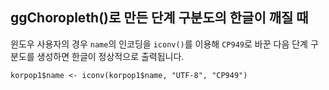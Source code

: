 ggChoropleth()로 만든 단계 구분도의 한글이 깨질 때
-----------------------------------------------------

윈도우 사용자의 경우 `name`의 인코딩을 `iconv()`를 이용해 `CP949`로 바꾼 다음 단계 구분도를 생성하면 한글이 정상적으로 출력됩니다.

`korpop1$name <- iconv(korpop1$name, "UTF-8", "CP949")`